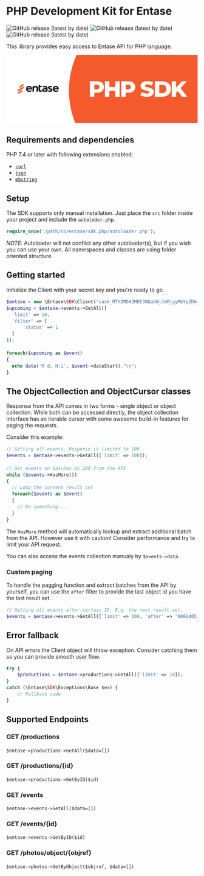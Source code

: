 # PHP Development Kit for Entase
![GitHub release (latest by date)](https://img.shields.io/badge/php-%3E%3D7.4-blue)
![GitHub release (latest by date)](https://img.shields.io/badge/production-ready-green)
![GitHub release (latest by date)](https://img.shields.io/badge/license-MIT-blue)

This library provides easy access to Entase API for PHP language.

![Banner](banner.jpg)

## Requirements and dependencies
PHP 7.4 or later with following extensions enabled:
-   [`curl`](https://secure.php.net/manual/en/book.curl.php)
-   [`json`](https://secure.php.net/manual/en/book.json.php)
-   [`mbstring`](https://secure.php.net/manual/en/book.mbstring.php)

## Setup
The SDK supports only manual installation. Just place the ``src`` folder inside your project and include the ``autoloder.php``.
```php
require_once('/path/to/entase/sdk.php/autoloader.php');
```
*NOTE:* Autoloader will not conflict any other autoloader(s), but if you wish you can use your own. All namespaces and classes are using folder oriented structure.

## Getting started
Initialize the Client with your secret key and you're ready to go.

```php
$entase = new \Entase\SDK\Client('cask_MTY2MDA2MDE3NQabNjJmMjgyMGYyZDAyMTQwNGJhMGYzNWQxZWhnbGxxRkppV3ZP');
$upcoming = $entase->events->GetAll([
  'limit' => 10,
  'filter' => [
      'status' => 1
  ]
]);

foreach($upcoming as $event)
{
  echo date('M d, H:i', $event->dateStart)."\n";
}
```

## The ObjectCollection and ObjectCursor classes
Response from the API comes in two forms - single object or object collection. While both can be accessed directly, the object collection interface has an iterable cursor with some awesome build-in features for paging the requests.

Consider this example:
```php
// Getting all events. Response is limited to 100
$events = $entase->events->GetAll(['limit' => 100]);

// Get events on batches by 100 from the API
while ($events->HasMore())
{
  // Loop the current result set
  foreach($events as $event)
  {
    // Do something ...
  }
}
```
The ``HasMore`` method will automatically lookup and extract additional batch from the API. However use it with caution! Consider performance and try to limit your API request.

You can also access the events collection manualy by ``$events->data``.

### Custom paging
To handle the pagging function and extract batches from the API by yourself, you can use the ``after`` filter to provide the last object id you have the last result set.

```php
// Getting all events after certain ID. E.g. the next result set.
$events = $entase->events->GetAll(['limit' => 100, 'after' => '6002d051ce1b73294c3aeacc']);
```

## Error fallback
On API errors the Client object will throw exception. Consider catching them so you can provide smooth user flow.
```php
try {
    $productions = $entase->productions->GetAll(['limit' => 10]);
}
catch (\Entase\SDK\Exceptions\Base $ex) { 
    // Fallback code 
}
```

## Supported Endpoints

### GET /productions 
``$entase->productions->GetAll($data=[])``

### GET /productions/{id} 
``$entase->productions->GetByID($id)``

### GET /events 
``$entase->events->GetAll($data=[])``

### GET /events/{id} 
``$entase->events->GetByID($id)``

### GET /photos/object/{objref} 
``$entase->photos->GetByObject($objref, $data=[])``
